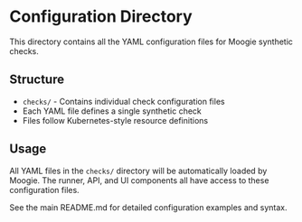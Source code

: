 # Configuration Directory

This directory contains all the YAML configuration files for Moogie synthetic checks.

## Structure

- `checks/` - Contains individual check configuration files
- Each YAML file defines a single synthetic check
- Files follow Kubernetes-style resource definitions

## Usage

All YAML files in the `checks/` directory will be automatically loaded by Moogie. The runner, API, and UI components all have access to these configuration files.

See the main README.md for detailed configuration examples and syntax.
